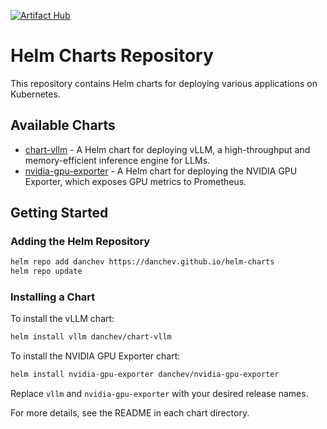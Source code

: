 [![Artifact Hub](https://img.shields.io/endpoint?url=https://artifacthub.io/badge/repository/danchev)](https://artifacthub.io/packages/search?repo=danchev)

# Helm Charts Repository

This repository contains Helm charts for deploying various applications on Kubernetes.

## Available Charts

- [chart-vllm](charts/chart-vllm) - A Helm chart for deploying vLLM, a high-throughput and memory-efficient inference engine for LLMs.
- [nvidia-gpu-exporter](charts/nvidia-gpu-exporter) - A Helm chart for deploying the NVIDIA GPU Exporter, which exposes GPU metrics to Prometheus.

## Getting Started

### Adding the Helm Repository

```bash
helm repo add danchev https://danchev.github.io/helm-charts
helm repo update
```

### Installing a Chart

To install the vLLM chart:

```bash
helm install vllm danchev/chart-vllm
```

To install the NVIDIA GPU Exporter chart:

```bash
helm install nvidia-gpu-exporter danchev/nvidia-gpu-exporter
```

Replace `vllm` and `nvidia-gpu-exporter` with your desired release names.

For more details, see the README in each chart directory.
